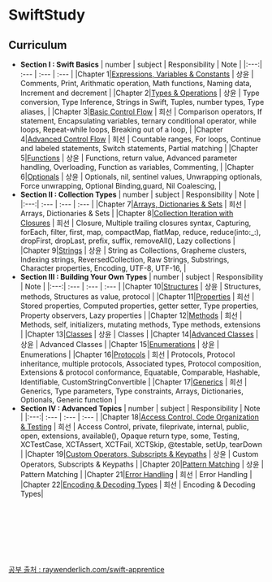 # SwiftStudy

## Curriculum
* **Section I : Swift Basics**
   | number | subject | Responsibility | Note | 
   |:---:| :--- | :--- | :--- |
   |Chapter 1|[Expressions, Variables & Constants](https://github.com/kanghuiseon/SwiftStudy/blob/master/01_Expressions%2CVariables%26Constants/01_ExpressionsVariablesConstants.md) | 상윤 | Comments, Print, Arithmatic operation, Math functions, Naming data, Increment and decrement | 
   |Chapter 2|[Types & Operations](https://github.com/kanghuiseon/SwiftStudy/blob/master/02_Types%26Operations/02_TypesOperations.md) | 상윤 | Type conversion, Type Inference, Strings in Swift, Tuples, number types, Type aliases,  | 
   |Chapter 3|[Basic Control Flow](https://github.com/kanghuiseon/SwiftStudy/blob/master/03_BasicControlFlow/03_BasicControlFlow.md) | 희선 | Comparison operators, If statement, Encapsulating variables, ternary conditional operator, while loops, Repeat-while loops, Breaking out of a loop, | 
   |Chapter 4|[Advanced Control Flow](https://github.com/kanghuiseon/SwiftStudy/blob/master/04_AdvancedControlFlow/04_AdvancedControlFlow.md) | 희선 | Countable ranges, For loops, Continue and labeled statements, Switch statements, Partial matching |
   |Chapter 5|[Functions](https://github.com/kanghuiseon/SwiftStudy/blob/master/05_Functions/05_Functions.md) | 상윤 | Functions, return value, Advanced parameter handling, Overloading, Function as variables, Commenting,  |
   |Chapter 6|[Optionals](https://github.com/kanghuiseon/SwiftStudy/blob/master/06_Optionals/06_Optionals.md) | 상윤 | Optionals, nil, sentinel values, Unwrapping optionals, Force unwrapping, Optional Binding,guard, Nil Coalescing,  |
* **Section II : Collection Types**
   | number | subject | Responsibility | Note | 
   |:---:| :--- | :--- | :--- |
   |Chapter 7|[Arrays, Dictionaries & Sets](https://github.com/kanghuiseon/SwiftStudy/blob/master/07_Arrays%26Dictionaries%26Sets/07_ArraysDictionariesSets.md) | 희선 | Arrays, Dictionaries & Sets |
   |Chapter 8|[Collection Iteration with Closures](https://github.com/kanghuiseon/SwiftStudy/blob/master/08_CollectionIterationWithClosures/08_CollectionIterationWithClosures.md) | 희선 | Closure, Multiple trailing closures syntax, Capturing, forEach, filter, first, map, compactMap, flatMap, reduce, reduce(into:_:), dropFirst, dropLast, prefix, suffix, removeAll(), Lazy collections |
   |Chapter 9|[Strings](https://github.com/kanghuiseon/SwiftStudy/blob/master/09_Strings/09_Strings.md) | 상윤 | String as Collections, Grapheme clusters, Indexing strings, ReversedCollection<String>, Raw Strings, Substrings, Character properties, Encoding, UTF-8, UTF-16,  |
* **Section III : Building Your Own Types**
   | number | subject | Responsibility | Note | 
   |:---:| :--- | :--- | :--- |
   |Chapter 10|[Structures](https://github.com/kanghuiseon/SwiftStudy/blob/master/10_Structures/10_Structures.md) | 상윤 | Structures, methods, Structures as value, protocol |
   |Chapter 11|[Properties](https://github.com/kanghuiseon/SwiftStudy/blob/master/11_Properties/11_Propertie.md) | 희선 | Stored properties, Computed properties, getter setter, Type properties, Property observers, Lazy properties |
   |Chapter 12|[Methods](https://github.com/kanghuiseon/SwiftStudy/blob/master/12_Methods/12_Methods.md) | 희선 | Methods, self, initializers, mutating methods, Type methods, extensions  |
   |Chapter 13|[Classes](https://github.com/kanghuiseon/SwiftStudy/blob/master/06_Optionals/06_Optionals.md) | 상윤 | Classes  |
   |Chapter 14|[Advanced Classes](https://github.com/kanghuiseon/SwiftStudy/blob/master/06_Optionals/06_Optionals.md) | 상윤 | Advanced Classes  |
   |Chapter 15|[Enumerations](https://github.com/kanghuiseon/SwiftStudy/blob/master/06_Optionals/06_Optionals.md) | 상윤 | Enumerations  |
   |Chapter 16|[Protocols](https://github.com/kanghuiseon/SwiftStudy/blob/master/16_Protocols/16_Protocols.md) | 희선 | Protocols, Protocol inheritance, multiple protocols, Associated types, Protocol composition, 
   Extensions & protocol conformance, Equatable, Comparable, Hashable, Identifiable, CustomStringConvertible |
   |Chapter 17|[Generics](https://github.com/kanghuiseon/SwiftStudy/blob/master/17_Generics/17_Generics.md) | 희선 | Generics, Type parameters, Type constraints, Arrays, Dictionaries, Optionals, Generic function |
* **Section IV : Advanced Topics**
   | number | subject | Responsibility | Note | 
   |:---:| :--- | :--- | :--- |
   |Chapter 18|[Access Control, Code Organization & Testing](https://github.com/kanghuiseon/SwiftStudy/blob/master/18_AccessControlCodeOrganizationTesting/18_AccessControlCodeOrganizationTesting.md) | 희선 | Access Control, private, fileprivate, internal, public, open, extensions, available(), Opaque return type, some, Testing, XCTestCase, XCTAssert, XCTFail, XCTSkip, @testable, setUp, tearDown |
   |Chapter 19|[Custom Operators, Subscripts & Keypaths](https://github.com/kanghuiseon/SwiftStudy/blob/master/18_AccessControlCodeOrganizationTesting/18_AccessControlCodeOrganizationTesting.md) | 상윤 | Custom Operators, Subscripts & Keypaths |
   |Chapter 20|[Pattern Matching](https://github.com/kanghuiseon/SwiftStudy/blob/master/18_AccessControlCodeOrganizationTesting/18_AccessControlCodeOrganizationTesting.md) | 상윤 | Pattern Matching |
   |Chapter 21|[Error Handling](https://github.com/kanghuiseon/SwiftStudy/blob/master/18_AccessControlCodeOrganizationTesting/18_AccessControlCodeOrganizationTesting.md) | 희선 | Error Handling |
   |Chapter 22|[Encoding & Decoding Types](https://github.com/kanghuiseon/SwiftStudy/blob/master/18_AccessControlCodeOrganizationTesting/18_AccessControlCodeOrganizationTesting.md) | 희선 | Encoding & Decoding Types|
 
<br/>
<br/>
<br/>
<br/>
<br/>
<br/>

[공부 출처 : raywenderlich.com/swift-apprentice](https://www.raywenderlich.com/books/swift-apprentice/v6.0/)
